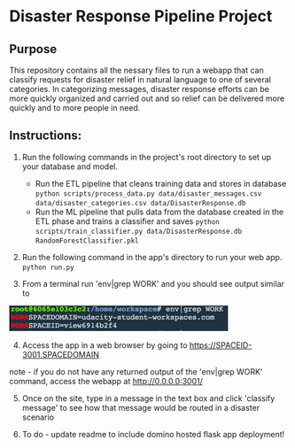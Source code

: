# Disaster Response Pipeline Project


## Purpose

This repository contains all the nessary files to run a webapp that can classify requests for disaster relief in natural language to one of several categories. In categorizing messages, disaster response efforts can be more quickly organized and carried out and so relief can be delivered more quickly and to more people in need.

## Instructions:
1. Run the following commands in the project's root directory to set up your database and model.

    - Run the ETL pipeline that cleans training data and stores in database
        `python scripts/process_data.py data/disaster_messages.csv data/disaster_categories.csv data/DisasterResponse.db`
    - Run the ML pipeline that pulls data from the database created in the ETL phase and trains a classifier and saves
        `python scripts/train_classifier.py data/DisasterResponse.db RandomForestClassifier.pkl`

2. Run the following command in the app's directory to run your web app. 
    `python run.py`

3. From a terminal run 'env|grep WORK' and you should see output similar to

![TerminalScreenshot](/images/TerminalScreenshot.png)

4. Access the app in a web browser by going to https://SPACEID-3001.SPACEDOMAIN

note - if you do not have any returned output of the 'env|grep WORK' command, access the webapp at http://0.0.0.0:3001/

5. Once on the site, type in a message in the text box and click 'classify message' to see how that message would be routed in a disaster scenario

6. To do - update readme to include domino hosted flask app deployment!
